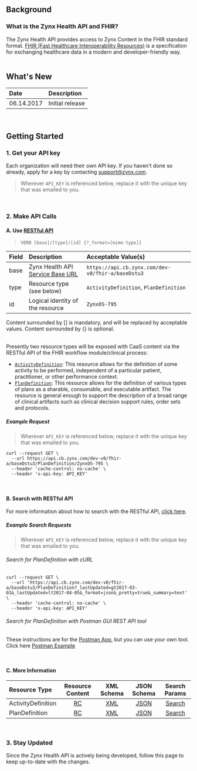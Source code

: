 ## Background

### What is the Zynx Health API and FHIR?
The Zynx Health API provides access to Zynx Content in the FHIR standard format.
[FHIR (Fast Healthcare Interoperability Resources)](http://hl7.org/fhir/summary.html) is a specification for exchanging healthcare data in a modern and developer-friendly way.
<br>
<br>
## What's New

| Date       | Description     |
| :--------- | :-------------- |
| 06.14.2017 | Initial release |
<br>

## Getting Started

### 1. Get your API key
Each organization will need their own API key. If you haven't done so already, apply for a key by contacting support@zynx.com.
> Wherever `API_KEY` is referenced below, replace it with the unique key that was emailed to you.
<br>

### 2. Make API Calls

#### A. Use [RESTful API](http://hl7.org/fhir/http.html)

>```VERB [base]/[type]/[id] {?_format=[mime-type]}```

| Field | Description                              | Acceptable Value(s)                      |
| :---- | :--------------------------------------- | :--------------------------------------- |
| base  | Zynx Health API [Service Base URL](http://hl7.org/fhir/http.html#general) | `https://api.cb.zynx.com/dev-v0/fhir-a/baseDstu3` |
| type  | Resource type (see below)                | `ActivityDefinition`, `PlanDefinition`   |
| id    | Logical identity of the resource         | `ZynxOS-795`                             |

Content surrounded by [] is mandatory, and will be replaced by acceptable values.
Content surrounded by {} is optional.
<br>
<br>

Presently two resource types will be exposed with CaaS content via the RESTful API of the FHIR workflow module/clinical process:
 - [`ActivityDefinition`](http://hl7.org/fhir/activitydefinition.html): This resource allows for the definition of some activity to be performed, independent of a particular patient, practitioner, or other performance context.
 - [`PlanDefinition`](http://hl7.org/fhir/plandefinition.html): This resource allows for the definition of various types of plans as a sharable, consumable, and executable artifact. The resource is general enough to support the description of a broad range of clinical artifacts such as clinical decision support rules, order sets and protocols.

##### Example Request

> Wherever `API_KEY` is referenced below, replace it with the unique key that was emailed to you.

```
curl --request GET \
  --url https://api.cb.zynx.com/dev-v0/fhir-a/baseDstu3/PlanDefinition/ZynxOS-795 \
  --header 'cache-control: no-cache' \
  --header 'x-api-key: API_KEY'
```
<br>

#### B. Search with RESTful API
For more information about how to search with the RESTful API, [click here](hl7.org/fhir/search.html).

##### Example Search Requests

> Wherever `API_KEY` is referenced below, replace it with the unique key that was emailed to you.

###### Search for PlanDefinition with cURL
```
curl --request GET \
  --url 'https://api.cb.zynx.com/dev-v0/fhir-a/baseDstu3/PlanDefinition?_lastUpdated=gt2017-03-01&_lastUpdated=lt2017-04-05&_format=json&_pretty=true&_summary=text' \
  --header 'cache-control: no-cache' \
  --header 'x-api-key: API_KEY'
```

###### Search for PlanDefinition with Postman GUI REST API tool
These instructions are for the [Postman App](https://www.getpostman.com), but you can use your own tool.
<br>
Click here [Postman Example](./gui-api-request.md)

<br>

#### C. More Information
| Resource Type      |             Resource Content             |                XML Schema                |               JSON Schema                |              Search Params               |
| :----------------- | :--------------------------------------: | :--------------------------------------: | :--------------------------------------: | :--------------------------------------: |
| ActivityDefinition | [RC](http://hl7.org/fhir/activitydefinition.html#resource) | [XML](http://hl7.org/fhir/activitydefinition.xsd) | [JSON](http://hl7.org/fhir/ActivityDefinition.schema.json) | [Search](http://hl7.org/fhir/activitydefinition.html#search) |
| PlanDefinition     | [RC](http://hl7.org/fhir/plandefinition.html#resource) | [XML](http://hl7.org/fhir/plandefinition.xsd) | [JSON](http://hl7.org/fhir/PlanDefinition.schema.json) | [Search](http://hl7.org/fhir/plandefinition.html#search) |
<br>

### 3. Stay Updated
Since the Zynx Health API is actively being developed, follow this page to keep up-to-date with the changes.
